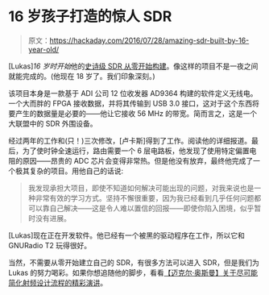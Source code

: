 # 16 岁孩子打造的惊人 SDR

> 原文：<https://hackaday.com/2016/07/28/amazing-sdr-built-by-16-year-old/>

[Lukas]*16 岁时开始*他的[史诗级 SDR 从零开始构建](http://electronics.kitchen/misc/freesrp/)。像这样的项目不是一夜之间就能完成的。(他现在 18 岁了。我们印象深刻。)

该项目本身是一款基于 ADI 公司 12 位收发器 AD9364 构建的软件定义无线电。一个大而胖的 FPGA 接收数据，并将其传输到 USB 3.0 接口，这对于这个东西将要产生的数据量是必要的——他让它接收 56 MHz 的带宽。简而言之，这是一个大联盟中的 SDR 外围设备。

经过两年的工作和(只！)三次修改，[卢卡斯]得到了工作。阅读他的详细报道。最后，为了使时钟全速运行，路由需要一个 6 层电路板，他发现了使用特定偏置电阻的原因——昂贵的 ADC 芯片会变得非常热。但是他没有放弃，最终他完成了一个极其复杂的项目。用他自己的话说:

> 我发现承担大项目，即使不知道如何解决可能出现的问题，对我来说也是一种非常有效的学习方式。坚持不懈很重要，因为我已经看到几乎任何问题都可以靠自己解决——这是令人难以置信的回报——即使你陷入困境，似乎暂时没有进展。

[Lukas]现在正在开发软件。他已经有一个被黑的驱动程序在工作，所以它和 GNURadio T2 玩得很好。

当然，不需要从零开始建立自己的 SDR，有很多方法可以进入 SDR，但是我们为 Lukas 的努力喝彩。如果你想追随他的脚步，看看[【迈克尔·奥斯曼】关于尽可能简化射频设计流程的精彩演讲](http://hackaday.com/2016/03/23/michael-ossmann-makes-you-an-rf-design-hero/)。